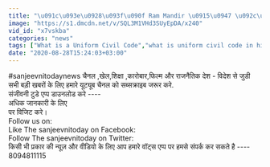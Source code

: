 ```yaml
---
title: "\u091c\u093e\u0928\u093f\u090f Ram Mandir \u0915\u0947 \u092c\u093e\u0926 Modi Government \u0915\u093f\u0938 \u0926\u093f\u0936\u093e \u092e\u0947\u0902 \u0915\u0930\u0947\u0917\u0940 \u0915\u093e\u092e ?"
image: "https://s1.dmcdn.net/v/SQL3M1VHd3SUyEpDA/x240"
vid_id: "x7vskba"
categories: "news"
tags: ["What is a Uniform Civil Code","what is uniform civil code in hindi","what is uniform civil code in india"]
date: "2020-08-28T15:24:03+03:00"
---
```

#sanjeevnitodaynews चैनल ,खेल,शिक्षा ,कारोबार,फिल्म और राजनैतिक देश - विदेश से जुडी सभी बड़ी खबरों के लिए  हमारे यूट्यूब चैनल को सब्सक्राइब जरूर करे.   <br>संजीवनी टुडे एप्प डाउनलोड करे ----   <br>अधिक जानकारी के लिए    <br>पर विजिट करे।  <br>Follow us on:   <br>Like The sanjeevnitoday on Facebook:   <br>Follow The sanjeevnitoday on Twitter:   <br>किसी भी प्रकार की न्यूज़ और वीडियो के लिए आप हमारे वॉट्स एप्प पर हमसे संपर्क कर सकते है  ----   8094811115
